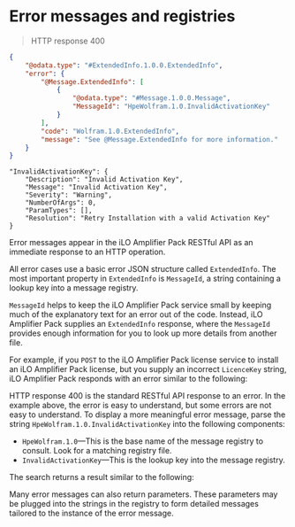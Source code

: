 # Error messages and registries

> HTTP response 400

```json
{
    "@odata.type": "#ExtendedInfo.1.0.0.ExtendedInfo",
    "error": {
        "@Message.ExtendedInfo": [
            {
                "@odata.type": "#Message.1.0.0.Message",
                "MessageId": "HpeWolfram.1.0.InvalidActivationKey"
            }
        ],
        "code": "Wolfram.1.0.ExtendedInfo",
        "message": "See @Message.ExtendedInfo for more information."
    }
}
```

```
"InvalidActivationKey": {
    "Description": "Invalid Activation Key",
    "Message": "Invalid Activation Key",
    "Severity": "Warning",
    "NumberOfArgs": 0,
    "ParamTypes": [],
    "Resolution": "Retry Installation with a valid Activation Key"
}
```

Error messages appear in the iLO Amplifier Pack RESTful API as an immediate response to an HTTP operation. 

All error cases use a basic error JSON structure called `ExtendedInfo`.  The most important property in `ExtendedInfo` is `MessageId`, a string containing a lookup key into a message registry.

`MessageId` helps to keep the iLO Amplifier Pack service small by keeping much of the explanatory text for an error out of the code. Instead, iLO Amplifier Pack supplies an `ExtendedInfo` response, where the `MessageId` provides enough information for you to look up more details from another file.

For example, if you `POST` to the iLO Amplifier Pack license service to install an iLO Amplifier Pack license, but you supply an incorrect `LicenceKey` string, iLO Amplifier Pack responds with an error similar to the following:

HTTP response 400 is the standard RESTful API response to an error. In the example above, the error is easy to understand, but some errors are not easy to understand. To display a more meaningful error message, parse the string `HpeWolfram.1.0.InvalidActivationKey` into the following
components:

* `HpeWolfram.1.0`—This is the base name of the message registry to consult. Look for a matching registry file.
* `InvalidActivationKey`—This is the lookup key into the message registry.

The search returns a result similar to the following:

Many error messages can also return parameters. These parameters may be plugged into the
strings in the registry to form detailed messages tailored to the instance of the error message.







